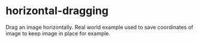 # horizontal-dragging
Drag an image horizontally. Real world example used to save coordinates of image to keep image in place for example. 

